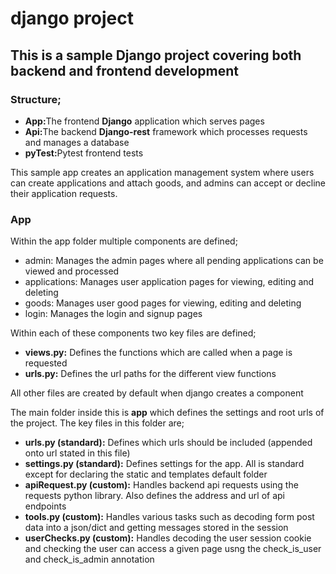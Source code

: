 # django project

<h2>This is a sample Django project covering both backend and frontend development</h2>
<h3>Structure;</h3>
<ul>
  <li><b>App:</b>The frontend <b>Django</b> application which serves pages</li>
  <li><b>Api:</b>The backend <b>Django-rest</b> framework which processes requests and manages a database</li>
  <li><b>pyTest:</b>Pytest frontend tests</li>
</ul>

This sample app creates an application management system where users can create applications and attach goods, and admins can accept or decline their application requests.

<h3>App</h3>
Within the app folder multiple components are defined;
<ul>
  <li>admin: Manages the admin pages where all pending applications can be viewed and processed</li>
  <li>applications: Manages user application pages for viewing, editing and deleting</li>
  <li>goods: Manages user good pages for viewing, editing and deleting</li>
  <li>login: Manages the login and signup pages</li>
</ul>

Within each of these components two key files are defined;
<ul>
  <li><b>views.py:</b> Defines the functions which are called when a page is requested</li>
  <li><b>urls.py:</b> Defines the url paths for the different view functions</li>
</ul>
All other files are created by default when django creates a component

The main folder inside this is <b>app</b> which defines the settings and root urls of the project. The key files in this folder are;
<ul>
  <li><b>urls.py (standard):</b> Defines which urls should be included (appended onto url stated in this file)</li>
  <li><b>settings.py (standard):</b> Defines settings for the app. All is standard except for declaring the static and templates default folder</li>
  <li><b>apiRequest.py (custom):</b> Handles backend api requests using the requests python library. Also defines the address and url of api endpoints</li>
  <li><b>tools.py (custom):</b> Handles various tasks such as decoding form post data into a json/dict and getting messages stored in the session</li>
  <li><b>userChecks.py (custom):</b> Handles decoding the user session cookie and checking the user can access a given page usng the check_is_user and check_is_admin annotation</li>
</ul>
